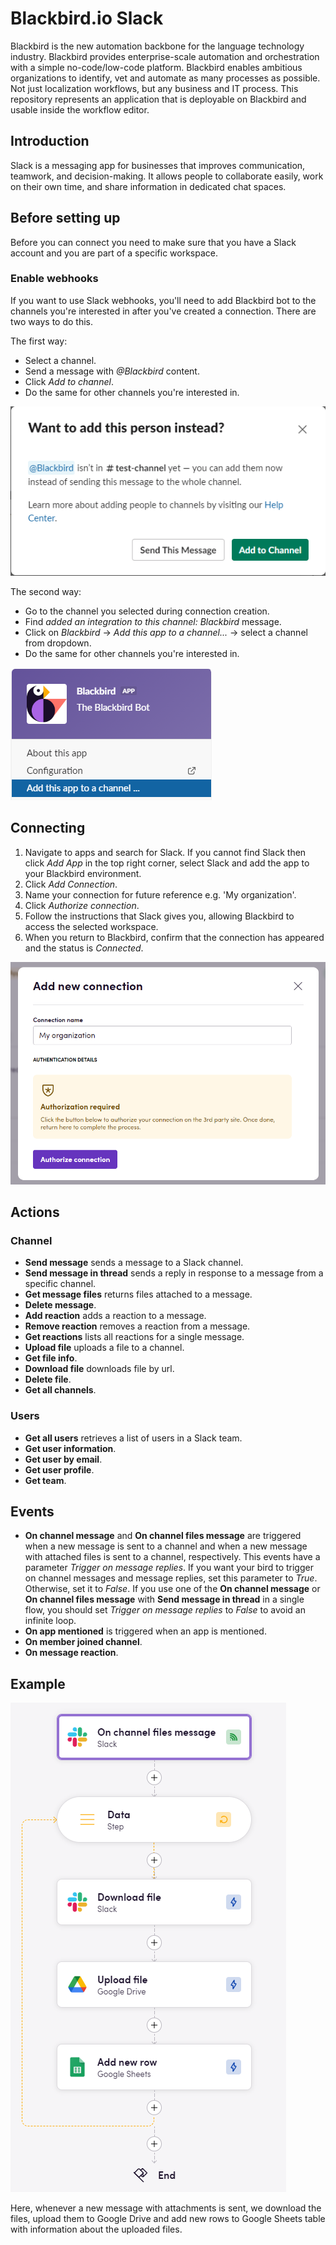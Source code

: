 # Blackbird.io Slack

Blackbird is the new automation backbone for the language technology industry. Blackbird provides enterprise-scale automation and orchestration with a simple no-code/low-code platform. Blackbird enables ambitious organizations to identify, vet and automate as many processes as possible. Not just localization workflows, but any business and IT process. This repository represents an application that is deployable on Blackbird and usable inside the workflow editor.

## Introduction

<!-- begin docs -->

Slack is a messaging app for businesses that improves communication, teamwork, and decision-making. It allows people to collaborate easily, work on their own time, and share information in dedicated chat spaces.

## Before setting up

Before you can connect you need to make sure that you have a Slack account and you are part of a specific workspace.

### Enable webhooks

If you want to use Slack webhooks, you'll need to add Blackbird bot to the channels you're interested in after you've created a connection. There are two ways to do this. 

The first way:

- Select a channel.
- Send a message with _@Blackbird_ content.
- Click _Add to channel_.
- Do the same for other channels you're interested in.

![Adding Blackbird to channel](image/README/add_to_channel.png)

The second way:

- Go to the channel you selected during connection creation.
- Find _added an integration to this channel: Blackbird_ message.
- Click on _Blackbird_ -> _Add this app to a channel..._ -> select a channel from dropdown.
- Do the same for other channels you're interested in.

![Adding Blackbird to channel](image/README/add_to_channel2.png)

## Connecting

1. Navigate to apps and search for Slack. If you cannot find Slack then click _Add App_ in the top right corner, select Slack and add the app to your Blackbird environment.
2. Click _Add Connection_.
3. Name your connection for future reference e.g. 'My organization'. 
4. Click _Authorize connection_. 
5. Follow the instructions that Slack gives you, allowing Blackbird to access the selected workspace. 
6. When you return to Blackbird, confirm that the connection has appeared and the status is _Connected_.

![Connecting](image/README/connecting.png)

## Actions

### Channel

- **Send message** sends a message to a Slack channel.
- **Send message in thread** sends a reply in response to a message from a specific channel.
- **Get message files** returns files attached to a message.
- **Delete message**.
- **Add reaction** adds a reaction to a message.
- **Remove reaction** removes a reaction from a message.
- **Get reactions** lists all reactions for a single message.
- **Upload file** uploads a file to a channel.
- **Get file info**.
- **Download file** downloads file by url.
- **Delete file**.
- **Get all channels**.

### Users

- **Get all users** retrieves a list of users in a Slack team.
- **Get user information**.
- **Get user by email**.
- **Get user profile**.
- **Get team**.

## Events

- **On channel message** and **On channel files message** are triggered when a new message is sent to a channel and when a new message with attached files is sent to a channel, respectively. This events have a parameter _Trigger on message replies_. If you want your bird to trigger on channel messages and message replies, set this parameter to _True_. Otherwise, set it to _False_. If you use one of the **On channel message** or **On channel files message** with **Send message in thread** in a single flow, you should set _Trigger on message replies_ to _False_ to avoid an infinite loop. 
- **On app mentioned** is triggered when an app is mentioned.
- **On member joined channel**.
- **On message reaction**.

## Example

![Example](image/README/example.png)

Here, whenever a new message with attachments is sent, we download the files, upload them to Google Drive and add new rows to Google Sheets table with information about the uploaded files. 

<!-- end docs -->
